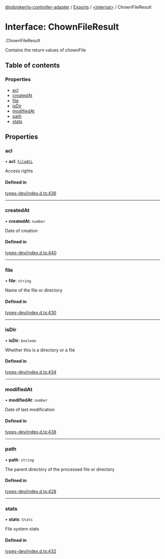 [@iobroker/js-controller-adapter](../README.md) / [Exports](../modules.md) / [<internal\>](../modules/internal_.md) / ChownFileResult

# Interface: ChownFileResult

[<internal>](../modules/internal_.md).ChownFileResult

Contains the return values of chownFile

## Table of contents

### Properties

- [acl](internal_.ChownFileResult.md#acl)
- [createdAt](internal_.ChownFileResult.md#createdat)
- [file](internal_.ChownFileResult.md#file)
- [isDir](internal_.ChownFileResult.md#isdir)
- [modifiedAt](internal_.ChownFileResult.md#modifiedat)
- [path](internal_.ChownFileResult.md#path)
- [stats](internal_.ChownFileResult.md#stats)

## Properties

### acl

• **acl**: [`FileACL`](internal_.FileACL.md)

Access rights

#### Defined in

[types-dev/index.d.ts:436](https://github.com/ioBroker/ioBroker.js-controller/blob/e5825648/packages/types-dev/index.d.ts#L436)

___

### createdAt

• **createdAt**: `number`

Date of creation

#### Defined in

[types-dev/index.d.ts:440](https://github.com/ioBroker/ioBroker.js-controller/blob/e5825648/packages/types-dev/index.d.ts#L440)

___

### file

• **file**: `string`

Name of the file or directory

#### Defined in

[types-dev/index.d.ts:430](https://github.com/ioBroker/ioBroker.js-controller/blob/e5825648/packages/types-dev/index.d.ts#L430)

___

### isDir

• **isDir**: `boolean`

Whether this is a directory or a file

#### Defined in

[types-dev/index.d.ts:434](https://github.com/ioBroker/ioBroker.js-controller/blob/e5825648/packages/types-dev/index.d.ts#L434)

___

### modifiedAt

• **modifiedAt**: `number`

Date of last modification

#### Defined in

[types-dev/index.d.ts:438](https://github.com/ioBroker/ioBroker.js-controller/blob/e5825648/packages/types-dev/index.d.ts#L438)

___

### path

• **path**: `string`

The parent directory of the processed file or directory

#### Defined in

[types-dev/index.d.ts:428](https://github.com/ioBroker/ioBroker.js-controller/blob/e5825648/packages/types-dev/index.d.ts#L428)

___

### stats

• **stats**: `Stats`

File system stats

#### Defined in

[types-dev/index.d.ts:432](https://github.com/ioBroker/ioBroker.js-controller/blob/e5825648/packages/types-dev/index.d.ts#L432)
